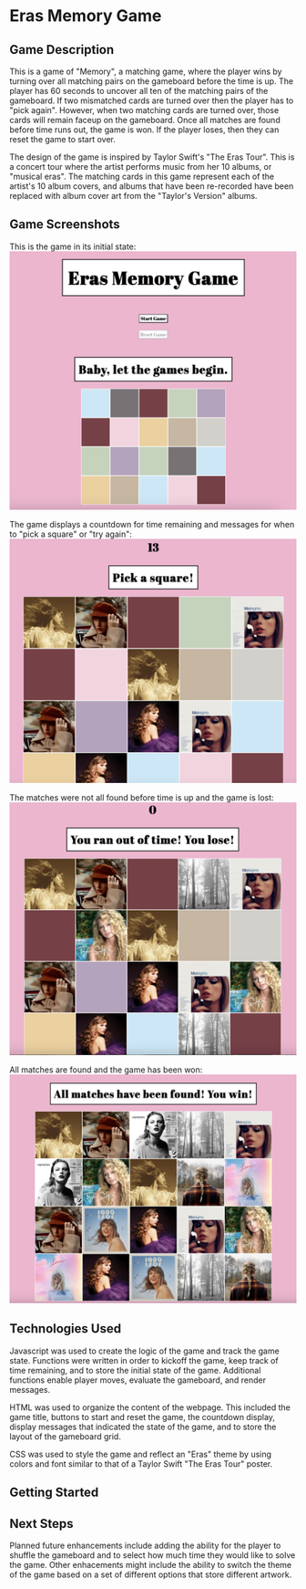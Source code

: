 # Eras Memory Game

## Game Description
This is a game of "Memory", a matching game, where the player wins by turning over all matching pairs on the gameboard before the time is up. The player has 60 seconds to uncover all ten of the matching pairs of the gameboard. If two mismatched cards are turned over then the player has to "pick again". However, when two matching cards are turned over, those cards will remain faceup on the gameboard. Once all matches are found before time runs out, the game is won. If the player loses, then they can reset the game to start over.

The design of the game is inspired by Taylor Swift's "The Eras Tour". This is a concert tour where the artist performs music from her 10 albums, or "musical eras". The matching cards in this game represent each of the artist's 10 album covers, and albums that have been re-recorded have been replaced with album cover art from the "Taylor's Version" albums.

## Game Screenshots
This is the game in its initial state:
![Screenshot_1](screenshots/game_1.png)

The game displays a countdown for time remaining and messages for when to "pick a square" or "try again":
![Screenshot_3](screenshots/game_3.png)

The matches were not all found before time is up and the game is lost:
![Screenshot_4](screenshots/game_4.png)

All matches are found and the game has been won:
![Screenshot_5](screenshots/game_5.png)

## Technologies Used
Javascript was used to create the logic of the game and track the game state. Functions were written in order to kickoff the game, keep track of time remaining, and to store the initial state of the game. Additional functions enable player moves, evaluate the gameboard, and render messages.

HTML was used to organize the content of the webpage. This included the game title, buttons to start and reset the game, the countdown display, display messages that indicated the state of the game, and to store the layout of the gameboard grid.

CSS was used to style the game and reflect an "Eras" theme by using colors and font similar to that of a Taylor Swift "The Eras Tour" poster.

## Getting Started

## Next Steps
Planned future enhancements include adding the ability for the player to shuffle the gameboard and to select how much time they would like to solve the game. Other enhacements might include the ability to switch the theme of the game based on a set of different options that store different artwork.
